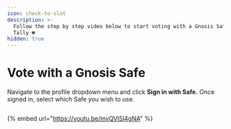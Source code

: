 ```yaml
---
icon: check-to-slot
description: >-
  Follow the step by step video below to start voting with a Gnosis Safe on
  Tally ☻
hidden: true
---
```


# Vote with a Gnosis Safe

Navigate to the profile dropdown menu and click **Sign in with Safe.** Once signed in, select which Safe you wish to use.&#x20;

<figure><img src="../../.gitbook/assets/Screenshot 2025-01-10 at 3.42.34 PM.png" alt=""><figcaption></figcaption></figure>

{% embed url="https://youtu.be/mvQVlSl4gNA" %}
